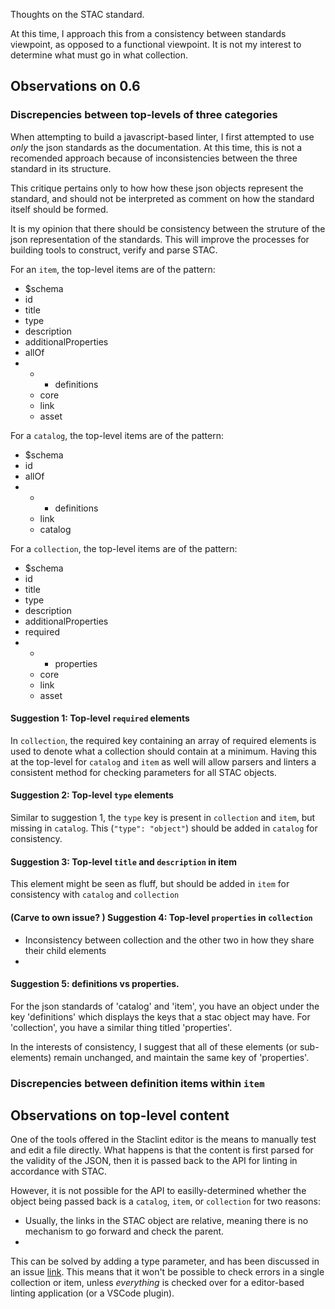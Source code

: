 Thoughts on the STAC standard.

At this time, I approach this from a consistency between standards viewpoint, as opposed to a functional viewpoint. It is not my interest to determine what must go in what collection.

## Observations on 0.6

### Discrepencies between top-levels of three categories

When attempting to build a javascript-based linter, I first attempted to use _only_ the json standards as the documentation. At this time, this is not a recomended approach because of inconsistencies between the three standard in its structure.

This critique pertains only to how how these json objects represent the standard, and should not be interpreted as comment on how the standard itself should be formed.

It is my opinion that there should be consistency between the struture of the json representation of the standards. This will improve the processes for building tools to construct, verify and parse STAC.


For an `item`, the top-level items are of the pattern:

- $schema
- id
- title
- type
- description
- additionalProperties
- allOf
- + - definitions
  - core
  - link
  - asset

For a `catalog`, the top-level items are of the pattern:

- $schema
- id
- allOf
- + - definitions
  - link
  - catalog

For a `collection`, the top-level items are of the pattern:

- $schema
- id
- title
- type
- description
- additionalProperties
- required
- + - properties
  - core
  - link
  - asset

#### Suggestion 1: Top-level `required` elements

In `collection`, the required key containing an array of required elements is used to denote what a collection should contain at a minimum. Having this at the top-level for `catalog` and `item` as well will allow parsers and linters a consistent method for checking parameters for all STAC objects.

#### Suggestion 2: Top-level `type` elements

Similar to suggestion 1, the `type` key is present in `collection` and `item`, but missing in `catalog`. This (`"type": "object"`) should be added in `catalog` for consistency.

#### Suggestion 3: Top-level `title` and `description` in item

This element might be seen as fluff, but should be added in `item` for consistency with `catalog` and `collection`

#### (Carve to own issue? ) Suggestion 4: Top-level `properties` in `collection`


- Inconsistency between collection and the other two in how they share their child elements
-

#### Suggestion 5: definitions vs properties.

For the json standards of 'catalog' and 'item', you have an object under the key 'definitions' which displays the keys that a stac object may have. For 'collection', you have a similar thing titled 'properties'.

In the interests of consistency, I suggest that all of these elements (or sub-elements) remain unchanged, and maintain the same key of 'properties'.


### Discrepencies between definition items within `item`


## Observations on top-level content

One of the tools offered in the Staclint editor is the means to manually test and edit a file directly. What happens is that the content is first parsed for the validity of the JSON, then it is passed back to the API for linting in accordance with STAC.

However, it is not possible for the API to easilly-determined whether the object being passed back is a `catalog`, `item`, or `collection` for two reasons:

- Usually, the links in the STAC object are relative, meaning there is no mechanism to go forward and check the parent.
-

This can be solved by adding a type parameter, and has been discussed in an issue [link](). This means that it won't be possible to check errors in a single collection or item, unless _everything_ is checked over for a editor-based linting application (or a VSCode plugin).
